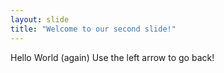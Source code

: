 ```yaml
---
layout: slide
title: "Welcome to our second slide!"
---
```

Hello World (again)
Use the left arrow to go back!
